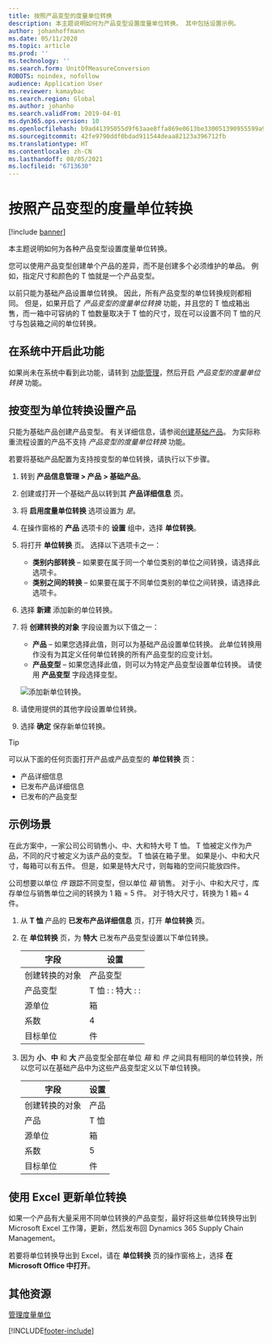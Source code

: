 ```yaml
---
title: 按照产品变型的度量单位转换
description: 本主题说明如何为产品变型设置度量单位转换。 其中包括设置示例。
author: johanhoffmann
ms.date: 05/11/2020
ms.topic: article
ms.prod: ''
ms.technology: ''
ms.search.form: UnitOfMeasureConversion
ROBOTS: noindex, nofollow
audience: Application User
ms.reviewer: kamaybac
ms.search.region: Global
ms.author: johanho
ms.search.validFrom: 2019-04-01
ms.dyn365.ops.version: 10
ms.openlocfilehash: b9ad41395055d9f63aae8ffa869e0613be330051390955599a95a30869a145dc
ms.sourcegitcommit: 42fe9790ddf0bdad911544deaa82123a396712fb
ms.translationtype: HT
ms.contentlocale: zh-CN
ms.lasthandoff: 08/05/2021
ms.locfileid: "6713630"
---
```

# <a name="unit-of-measure-conversion-per-product-variant"></a>按照产品变型的度量单位转换

[!include [banner](../includes/banner.md)]

本主题说明如何为各种产品变型设置度量单位转换。

您可以使用产品变型创建单个产品的差异，而不是创建多个必须维护的单品。 例如，指定尺寸和颜色的 T 恤就是一个产品变型。

以前只能为基础产品设置单位转换。 因此，所有产品变型的单位转换规则都相同。 但是，如果开启了 *产品变型的度量单位转换* 功能，并且您的 T 恤成箱出售，而一箱中可容纳的 T 恤数量取决于 T 恤的尺寸，现在可以设置不同 T 恤的尺寸与包装箱之间的单位转换。

## <a name="turn-on-the-feature-in-your-system"></a>在系统中开启此功能

如果尚未在系统中看到此功能，请转到 [功能管理](../../fin-ops-core/fin-ops/get-started/feature-management/feature-management-overview.md)，然后开启 *产品变型的度量单位转换* 功能。

## <a name="set-up-a-product-for-unit-conversion-per-variant"></a>按变型为单位转换设置产品

只能为基础产品创建产品变型。 有关详细信息，请参阅[创建基础产品](tasks/create-product-master.md)。 为实际称重流程设置的产品不支持 *产品变型的度量单位转换* 功能。

若要将基础产品配置为支持按变型的单位转换，请执行以下步骤。

1. 转到 **产品信息管理 \> 产品 \> 基础产品**。
1. 创建或打开一个基础产品以转到其 **产品详细信息** 页。
1. 将 **启用度量单位转换** 选项设置为 *是*。
1. 在操作窗格的 **产品** 选项卡的 **设置** 组中，选择 **单位转换**。
1. 将打开 **单位转换** 页。 选择以下选项卡之一：

    - **类别内部转换** – 如果要在属于同一个单位类别的单位之间转换，请选择此选项卡。
    - **类别之间的转换** – 如果要在属于不同单位类别的单位之间转换，请选择此选项卡。

1. 选择 **新建** 添加新的单位转换。
1. 将 **创建转换的对象** 字段设置为以下值之一：

    - **产品** – 如果您选择此值，则可以为基础产品设置单位转换。 此单位转换用作没有为其定义任何单位转换的所有产品变型的应变计划。
    - **产品变型** – 如果您选择此值，则可以为特定产品变型设置单位转换。 请使用 **产品变型** 字段选择变型。

    ![添加新单位转换。](media/uom-new-conversion.png "添加新单位转换")

1. 请使用提供的其他字段设置单位转换。
1. 选择 **确定** 保存新单位转换。

> [!TIP]
> 可以从下面的任何页面打开产品或产品变型的 **单位转换** 页：
> 
> - 产品详细信息
> - 已发布产品详细信息
> - 已发布的产品变型

## <a name="example-scenario"></a>示例场景

在此方案中，一家公司公司销售小、中、大和特大号 T 恤。 T 恤被定义作为产品，不同的尺寸被定义为该产品的变型。 T 恤装在箱子里。 如果是小、中和大尺寸，每箱可以有五件。 但是，如果是特大尺寸，则每箱的空间只能放四件。

公司想要以单位 *件* 跟踪不同变型，但以单位 *箱* 销售。 对于小、中和大尺寸，库存单位与销售单位之间的转换为 1 箱 = 5 件。 对于特大尺寸，转换为 1 箱= 4 件。

1. 从 **T 恤** 产品的 **已发布产品详细信息** 页，打开 **单位转换** 页。
1. 在 **单位转换** 页，为 **特大** 已发布产品变型设置以下单位转换。

    | 字段                 | 设置                 |
    |-----------------------|-------------------------|
    | 创建转换的对象 | 产品变型         |
    | 产品变型       | T 恤 : : 特大 : : |
    | 源单位             | 箱                   |
    | 系数                | 4                       |
    | 目标单位               | 件                  |

1. 因为 **小**、**中** 和 **大** 产品变型全部在单位 *箱* 和 *件* 之间具有相同的单位转换，所以您可以在基础产品中为这些产品变型定义以下单位转换。

    | 字段                 | 设置 |
    |-----------------------|---------|
    | 创建转换的对象 | 产品 |
    | 产品               | T 恤 |
    | 源单位             | 箱   |
    | 系数                | 5       |
    | 目标单位               | 件  |

## <a name="using-excel-to-update-the-unit-conversions"></a>使用 Excel 更新单位转换

如果一个产品有大量采用不同单位转换的产品变型，最好将这些单位转换导出到 Microsoft Excel 工作簿，更新，然后发布回 Dynamics 365 Supply Chain Management。

若要将单位转换导出到 Excel，请在 **单位转换** 页的操作窗格上，选择 **在 Microsoft Office 中打开**。

## <a name="additional-resources"></a>其他资源

[管理度量单位](tasks/manage-unit-measure.md)


[!INCLUDE[footer-include](../../includes/footer-banner.md)]